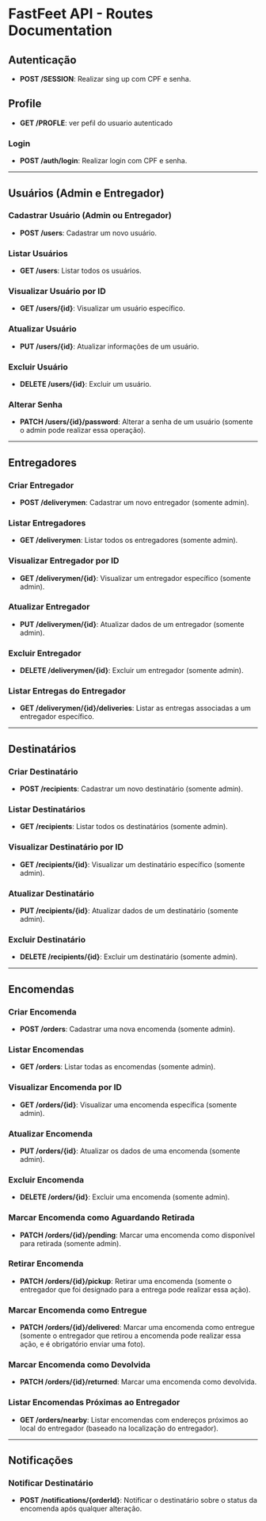 # FastFeet API - Routes Documentation

## Autenticação
- **POST /SESSION**: Realizar sing up com CPF e senha.

## Profile
- **GET /PROFLE**: ver pefil do usuario autenticado

### Login
- **POST /auth/login**: Realizar login com CPF e senha.

---

## Usuários (Admin e Entregador)

### Cadastrar Usuário (Admin ou Entregador)
- **POST /users**: Cadastrar um novo usuário.

### Listar Usuários
- **GET /users**: Listar todos os usuários.

### Visualizar Usuário por ID
- **GET /users/{id}**: Visualizar um usuário específico.

### Atualizar Usuário
- **PUT /users/{id}**: Atualizar informações de um usuário.

### Excluir Usuário
- **DELETE /users/{id}**: Excluir um usuário.

### Alterar Senha
- **PATCH /users/{id}/password**: Alterar a senha de um usuário (somente o admin pode realizar essa operação).

---

## Entregadores

### Criar Entregador
- **POST /deliverymen**: Cadastrar um novo entregador (somente admin).

### Listar Entregadores
- **GET /deliverymen**: Listar todos os entregadores (somente admin).

### Visualizar Entregador por ID
- **GET /deliverymen/{id}**: Visualizar um entregador específico (somente admin).

### Atualizar Entregador
- **PUT /deliverymen/{id}**: Atualizar dados de um entregador (somente admin).

### Excluir Entregador
- **DELETE /deliverymen/{id}**: Excluir um entregador (somente admin).

### Listar Entregas do Entregador
- **GET /deliverymen/{id}/deliveries**: Listar as entregas associadas a um entregador específico.

---

## Destinatários

### Criar Destinatário
- **POST /recipients**: Cadastrar um novo destinatário (somente admin).

### Listar Destinatários
- **GET /recipients**: Listar todos os destinatários (somente admin).

### Visualizar Destinatário por ID
- **GET /recipients/{id}**: Visualizar um destinatário específico (somente admin).

### Atualizar Destinatário
- **PUT /recipients/{id}**: Atualizar dados de um destinatário (somente admin).

### Excluir Destinatário
- **DELETE /recipients/{id}**: Excluir um destinatário (somente admin).

---

## Encomendas

### Criar Encomenda
- **POST /orders**: Cadastrar uma nova encomenda (somente admin).

### Listar Encomendas
- **GET /orders**: Listar todas as encomendas (somente admin).

### Visualizar Encomenda por ID
- **GET /orders/{id}**: Visualizar uma encomenda específica (somente admin).

### Atualizar Encomenda
- **PUT /orders/{id}**: Atualizar os dados de uma encomenda (somente admin).

### Excluir Encomenda
- **DELETE /orders/{id}**: Excluir uma encomenda (somente admin).

### Marcar Encomenda como Aguardando Retirada
- **PATCH /orders/{id}/pending**: Marcar uma encomenda como disponível para retirada (somente admin).

### Retirar Encomenda
- **PATCH /orders/{id}/pickup**: Retirar uma encomenda (somente o entregador que foi designado para a entrega pode realizar essa ação).

### Marcar Encomenda como Entregue
- **PATCH /orders/{id}/delivered**: Marcar uma encomenda como entregue (somente o entregador que retirou a encomenda pode realizar essa ação, e é obrigatório enviar uma foto).

### Marcar Encomenda como Devolvida
- **PATCH /orders/{id}/returned**: Marcar uma encomenda como devolvida.

### Listar Encomendas Próximas ao Entregador
- **GET /orders/nearby**: Listar encomendas com endereços próximos ao local do entregador (baseado na localização do entregador).

---

## Notificações

### Notificar Destinatário
- **POST /notifications/{orderId}**: Notificar o destinatário sobre o status da encomenda após qualquer alteração.
